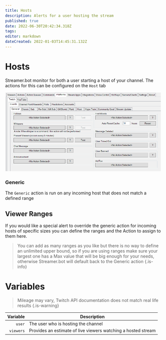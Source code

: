 ```yaml
---
title: Hosts
description: Alerts for a user hosting the stream
published: true
date: 2022-06-30T20:42:34.318Z
tags: 
editor: markdown
dateCreated: 2022-01-03T14:45:31.132Z
---
```


# Hosts

Streamer.bot monitor for both a user starting a host of your channel. The actions for this can be configured on the `Host` tab

![image.png](/image.png)

### Generic

The `Generic` action is run on any incoming host that does not match a defined range

## Viewer Ranges

If you would like a special alert to override the generic action for incoming hosts of specific sizes you can define the ranges and the Action to assign to them here.
> 
> You can add as many ranges as you like but there is no way to define an unlimited upper bound, so if you are using ranges make sure your largest one has a Max value that will be big enough for your needs, otherwise Streamer.bot will default back to the Generic action
{.is-info}


# Variables

> Mileage may vary, Twitch API documentation does not match real life results
{.is-warning}

Variable | Description
---------:|------------
`user` | The user who is hosting the channel
`viewers` | Provides an estimate of live viewers watching a hosted stream



